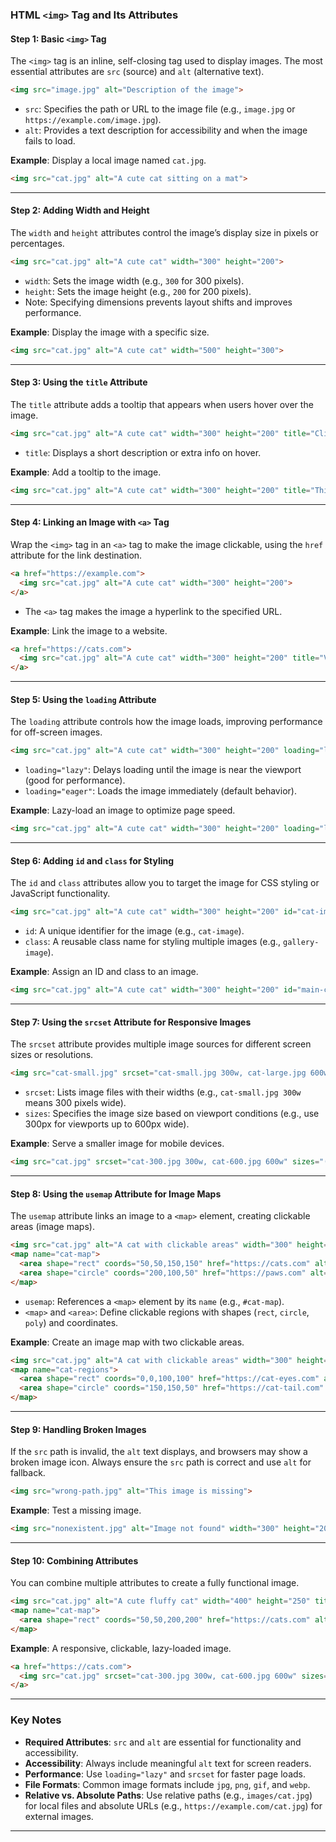 ### HTML `<img>` Tag and Its Attributes

#### Step 1: Basic `<img>` Tag
The `<img>` tag is an inline, self-closing tag used to display images. The most essential attributes are `src` (source) and `alt` (alternative text).

```html
<img src="image.jpg" alt="Description of the image">
```
- `src`: Specifies the path or URL to the image file (e.g., `image.jpg` or `https://example.com/image.jpg`).
- `alt`: Provides a text description for accessibility and when the image fails to load.

**Example**: Display a local image named `cat.jpg`.
```html
<img src="cat.jpg" alt="A cute cat sitting on a mat">
```

---

#### Step 2: Adding Width and Height
The `width` and `height` attributes control the image’s display size in pixels or percentages.

```html
<img src="cat.jpg" alt="A cute cat" width="300" height="200">
```
- `width`: Sets the image width (e.g., `300` for 300 pixels).
- `height`: Sets the image height (e.g., `200` for 200 pixels).
- Note: Specifying dimensions prevents layout shifts and improves performance.

**Example**: Display the image with a specific size.
```html
<img src="cat.jpg" alt="A cute cat" width="500" height="300">
```

---

#### Step 3: Using the `title` Attribute
The `title` attribute adds a tooltip that appears when users hover over the image.

```html
<img src="cat.jpg" alt="A cute cat" width="300" height="200" title="Click to view more cats">
```
- `title`: Displays a short description or extra info on hover.

**Example**: Add a tooltip to the image.
```html
<img src="cat.jpg" alt="A cute cat" width="300" height="200" title="This is a fluffy cat">
```

---

#### Step 4: Linking an Image with `<a>` Tag
Wrap the `<img>` tag in an `<a>` tag to make the image clickable, using the `href` attribute for the link destination.

```html
<a href="https://example.com">
  <img src="cat.jpg" alt="A cute cat" width="300" height="200">
</a>
```
- The `<a>` tag makes the image a hyperlink to the specified URL.

**Example**: Link the image to a website.
```html
<a href="https://cats.com">
  <img src="cat.jpg" alt="A cute cat" width="300" height="200" title="Visit our cat gallery">
</a>
```

---

#### Step 5: Using the `loading` Attribute
The `loading` attribute controls how the image loads, improving performance for off-screen images.

```html
<img src="cat.jpg" alt="A cute cat" width="300" height="200" loading="lazy">
```
- `loading="lazy"`: Delays loading until the image is near the viewport (good for performance).
- `loading="eager"`: Loads the image immediately (default behavior).

**Example**: Lazy-load an image to optimize page speed.
```html
<img src="cat.jpg" alt="A cute cat" width="300" height="200" loading="lazy">
```

---

#### Step 6: Adding `id` and `class` for Styling
The `id` and `class` attributes allow you to target the image for CSS styling or JavaScript functionality.

```html
<img src="cat.jpg" alt="A cute cat" width="300" height="200" id="cat-image" class="gallery-image">
```
- `id`: A unique identifier for the image (e.g., `cat-image`).
- `class`: A reusable class name for styling multiple images (e.g., `gallery-image`).

**Example**: Assign an ID and class to an image.
```html
<img src="cat.jpg" alt="A cute cat" width="300" height="200" id="main-cat" class="animal-pic">
```

---

#### Step 7: Using the `srcset` Attribute for Responsive Images
The `srcset` attribute provides multiple image sources for different screen sizes or resolutions.

```html
<img src="cat-small.jpg" srcset="cat-small.jpg 300w, cat-large.jpg 600w" sizes="(max-width: 600px) 300px, 600px" alt="A cute cat">
```
- `srcset`: Lists image files with their widths (e.g., `cat-small.jpg 300w` means 300 pixels wide).
- `sizes`: Specifies the image size based on viewport conditions (e.g., use 300px for viewports up to 600px wide).

**Example**: Serve a smaller image for mobile devices.
```html
<img src="cat.jpg" srcset="cat-300.jpg 300w, cat-600.jpg 600w" sizes="(max-width: 500px) 300px, 600px" alt="A cute cat">
```

---

#### Step 8: Using the `usemap` Attribute for Image Maps
The `usemap` attribute links an image to a `<map>` element, creating clickable areas (image maps).

```html
<img src="cat.jpg" alt="A cat with clickable areas" width="300" height="200" usemap="#cat-map">
<map name="cat-map">
  <area shape="rect" coords="50,50,150,150" href="https://cats.com" alt="Cat face">
  <area shape="circle" coords="200,100,50" href="https://paws.com" alt="Cat paw">
</map>
```
- `usemap`: References a `<map>` element by its `name` (e.g., `#cat-map`).
- `<map>` and `<area>`: Define clickable regions with shapes (`rect`, `circle`, `poly`) and coordinates.

**Example**: Create an image map with two clickable areas.
```html
<img src="cat.jpg" alt="A cat with clickable areas" width="300" height="200" usemap="#cat-regions">
<map name="cat-regions">
  <area shape="rect" coords="0,0,100,100" href="https://cat-eyes.com" alt="Cat eyes">
  <area shape="circle" coords="150,150,50" href="https://cat-tail.com" alt="Cat tail">
</map>
```

---

#### Step 9: Handling Broken Images
If the `src` path is invalid, the `alt` text displays, and browsers may show a broken image icon. Always ensure the `src` path is correct and use `alt` for fallback.

```html
<img src="wrong-path.jpg" alt="This image is missing">
```

**Example**: Test a missing image.
```html
<img src="nonexistent.jpg" alt="Image not found" width="300" height="200">
```

---

#### Step 10: Combining Attributes
You can combine multiple attributes to create a fully functional image.

```html
<img src="cat.jpg" alt="A cute fluffy cat" width="400" height="250" title="Hover for cat info" loading="lazy" class="pet-image" usemap="#cat-map">
<map name="cat-map">
  <area shape="rect" coords="50,50,200,200" href="https://cats.com" alt="Cat body">
</map>
```

**Example**: A responsive, clickable, lazy-loaded image.
```html
<a href="https://cats.com">
  <img src="cat.jpg" srcset="cat-300.jpg 300w, cat-600.jpg 600w" sizes="(max-width: 600px) 300px, 600px" alt="A fluffy cat" width="400" height="250" loading="lazy" title="Click for more cats" class="gallery-pic">
</a>
```

---

### Key Notes
- **Required Attributes**: `src` and `alt` are essential for functionality and accessibility.
- **Accessibility**: Always include meaningful `alt` text for screen readers.
- **Performance**: Use `loading="lazy"` and `srcset` for faster page loads.
- **File Formats**: Common image formats include `jpg`, `png`, `gif`, and `webp`.
- **Relative vs. Absolute Paths**: Use relative paths (e.g., `images/cat.jpg`) for local files and absolute URLs (e.g., `https://example.com/cat.jpg`) for external images.

---

